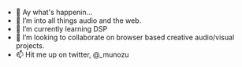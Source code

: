 - 👋 Ay what's happenin...
- 👀 I’m into all things audio and the web.
- 🌱 I’m currently learning DSP
- 💞️ I’m looking to collaborate on browser based creative audio/visual projects.
- 📫 Hit me up on twitter, @_munozu

<!---
munozu/munozu is a ✨ special ✨ repository because its `README.md` (this file) appears on your GitHub profile.
You can click the Preview link to take a look at your changes.
--->

